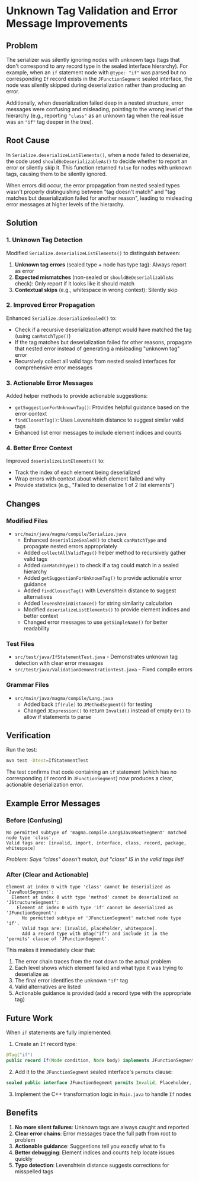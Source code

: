 # Unknown Tag Validation and Error Message Improvements

## Problem

The serializer was silently ignoring nodes with unknown tags (tags that don't correspond to any record type in the
sealed interface hierarchy). For example, when an `if` statement node with `@type: "if"` was parsed but no corresponding
`If` record exists in the `JFunctionSegment` sealed interface, the node was silently skipped during deserialization
rather than producing an error.

Additionally, when deserialization failed deep in a nested structure, error messages were confusing and misleading,
pointing to the wrong level of the hierarchy (e.g., reporting `"class"` as an unknown tag when the real issue was an
`"if"` tag deeper in the tree).

## Root Cause

In `Serialize.deserializeListElements()`, when a node failed to deserialize, the code used `shouldBeDeserializableAs()`
to decide whether to report an error or silently skip it. This function returned `false` for nodes with unknown tags,
causing them to be silently ignored.

When errors did occur, the error propagation from nested sealed types wasn't properly distinguishing between "tag
doesn't match" and "tag matches but deserialization failed for another reason", leading to misleading error messages at
higher levels of the hierarchy.

## Solution

### 1. Unknown Tag Detection

Modified `Serialize.deserializeListElements()` to distinguish between:

1. **Unknown tag errors** (sealed type + node has type tag): Always report as error
2. **Expected mismatches** (non-sealed or `shouldBeDeserializableAs` check): Only report if it looks like it should
   match
3. **Contextual skips** (e.g., whitespace in wrong context): Silently skip

### 2. Improved Error Propagation

Enhanced `Serialize.deserializeSealed()` to:

- Check if a recursive deserialization attempt would have matched the tag (using `canMatchType()`)
- If the tag matches but deserialization failed for other reasons, propagate that nested error instead of generating a
  misleading "unknown tag" error
- Recursively collect all valid tags from nested sealed interfaces for comprehensive error messages

### 3. Actionable Error Messages

Added helper methods to provide actionable suggestions:

- `getSuggestionForUnknownTag()`: Provides helpful guidance based on the error context
- `findClosestTag()`: Uses Levenshtein distance to suggest similar valid tags
- Enhanced list error messages to include element indices and counts

### 4. Better Error Context

Improved `deserializeListElements()` to:

- Track the index of each element being deserialized
- Wrap errors with context about which element failed and why
- Provide statistics (e.g., "Failed to deserialize 1 of 2 list elements")

## Changes

### Modified Files

- `src/main/java/magma/compile/Serialize.java`
    - Enhanced `deserializeSealed()` to check `canMatchType` and propagate nested errors appropriately
    - Added `collectAllValidTags()` helper method to recursively gather valid tags
    - Added `canMatchType()` to check if a tag could match in a sealed hierarchy
    - Added `getSuggestionForUnknownTag()` to provide actionable error guidance
    - Added `findClosestTag()` with Levenshtein distance to suggest alternatives
    - Added `levenshteinDistance()` for string similarity calculation
    - Modified `deserializeListElements()` to provide element indices and better context
    - Changed error messages to use `getSimpleName()` for better readability

### Test Files

- `src/test/java/IfStatementTest.java` - Demonstrates unknown tag detection with clear error messages
- `src/test/java/ValidationDemonstrationTest.java` - Fixed compile errors

### Grammar Files

- `src/main/java/magma/compile/Lang.java`
    - Added back `If(rule)` to `JMethodSegment()` for testing
    - Changed `JExpression()` to return `Invalid()` instead of empty `Or()` to allow if statements to parse

## Verification

Run the test:

```bash
mvn test -Dtest=IfStatementTest
```

The test confirms that code containing an `if` statement (which has no corresponding `If` record in `JFunctionSegment`)
now produces a clear, actionable deserialization error.

## Example Error Messages

### Before (Confusing)

```
No permitted subtype of 'magma.compile.Lang$JavaRootSegment' matched node type 'class'.
Valid tags are: [invalid, import, interface, class, record, package, whitespace]
```

_Problem: Says "class" doesn't match, but "class" IS in the valid tags list!_

### After (Clear and Actionable)

```
Element at index 0 with type 'class' cannot be deserialized as 'JavaRootSegment':
  Element at index 0 with type 'method' cannot be deserialized as 'JStructureSegment':
    Element at index 0 with type 'if' cannot be deserialized as 'JFunctionSegment':
      No permitted subtype of 'JFunctionSegment' matched node type 'if'.
      Valid tags are: [invalid, placeholder, whitespace].
      Add a record type with @Tag("if") and include it in the 'permits' clause of 'JFunctionSegment'.
```

This makes it immediately clear that:

1. The error chain traces from the root down to the actual problem
2. Each level shows which element failed and what type it was trying to deserialize as
3. The final error identifies the unknown `"if"` tag
4. Valid alternatives are listed
5. Actionable guidance is provided (add a record type with the appropriate tag)

## Future Work

When `if` statements are fully implemented:

1. Create an `If` record type:

```java
@Tag("if")
public record If(Node condition, Node body) implements JFunctionSegment {}
```

2. Add it to the `JFunctionSegment` sealed interface's `permits` clause:

```java
sealed public interface JFunctionSegment permits Invalid, Placeholder, Whitespace, If {}
```

3. Implement the C++ transformation logic in `Main.java` to handle `If` nodes

## Benefits

1. **No more silent failures**: Unknown tags are always caught and reported
2. **Clear error chains**: Error messages trace the full path from root to problem
3. **Actionable guidance**: Suggestions tell you exactly what to fix
4. **Better debugging**: Element indices and counts help locate issues quickly
5. **Typo detection**: Levenshtein distance suggests corrections for misspelled tags
